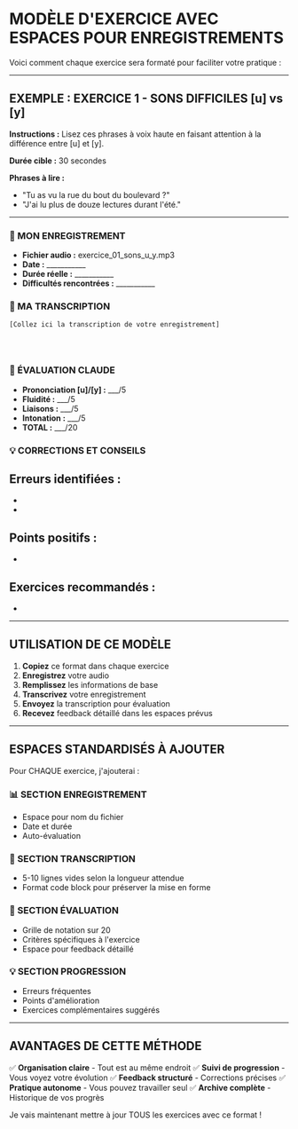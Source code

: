 # MODÈLE D'EXERCICE AVEC ESPACES POUR ENREGISTREMENTS

Voici comment chaque exercice sera formaté pour faciliter votre pratique :

---

## EXEMPLE : EXERCICE 1 - SONS DIFFICILES [u] vs [y]

**Instructions :** Lisez ces phrases à voix haute en faisant attention à la différence entre [u] et [y].

**Durée cible :** 30 secondes

**Phrases à lire :**
- "Tu as vu la rue du bout du boulevard ?"
- "J'ai lu plus de douze lectures durant l'été."

---
### 📎 MON ENREGISTREMENT
- **Fichier audio :** exercice_01_sons_u_y.mp3
- **Date :** ___________
- **Durée réelle :** ___________
- **Difficultés rencontrées :** ___________

### 📝 MA TRANSCRIPTION
```
[Collez ici la transcription de votre enregistrement]




```

### 🎯 ÉVALUATION CLAUDE
- **Prononciation [u]/[y] :** ___/5
- **Fluidité :** ___/5
- **Liaisons :** ___/5
- **Intonation :** ___/5
- **TOTAL :** ___/20

### 💡 CORRECTIONS ET CONSEILS
**Erreurs identifiées :**
- 
- 
- 

**Points positifs :**
- 
- 

**Exercices recommandés :**
- 
- 

---

## UTILISATION DE CE MODÈLE

1. **Copiez** ce format dans chaque exercice
2. **Enregistrez** votre audio
3. **Remplissez** les informations de base
4. **Transcrivez** votre enregistrement
5. **Envoyez** la transcription pour évaluation
6. **Recevez** feedback détaillé dans les espaces prévus

---

## ESPACES STANDARDISÉS À AJOUTER

Pour CHAQUE exercice, j'ajouterai :

### 📊 SECTION ENREGISTREMENT
- Espace pour nom du fichier
- Date et durée
- Auto-évaluation

### 📝 SECTION TRANSCRIPTION  
- 5-10 lignes vides selon la longueur attendue
- Format code block pour préserver la mise en forme

### 🎯 SECTION ÉVALUATION
- Grille de notation sur 20
- Critères spécifiques à l'exercice
- Espace pour feedback détaillé

### 💡 SECTION PROGRESSION
- Erreurs fréquentes
- Points d'amélioration
- Exercices complémentaires suggérés

---

## AVANTAGES DE CETTE MÉTHODE

✅ **Organisation claire** - Tout est au même endroit
✅ **Suivi de progression** - Vous voyez votre évolution
✅ **Feedback structuré** - Corrections précises
✅ **Pratique autonome** - Vous pouvez travailler seul
✅ **Archive complète** - Historique de vos progrès

Je vais maintenant mettre à jour TOUS les exercices avec ce format !